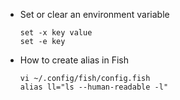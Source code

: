 - Set or clear an environment variable

      set -x key value
      set -e key

- How to create alias in Fish

      vi ~/.config/fish/config.fish  
      alias ll="ls --human-readable -l"
